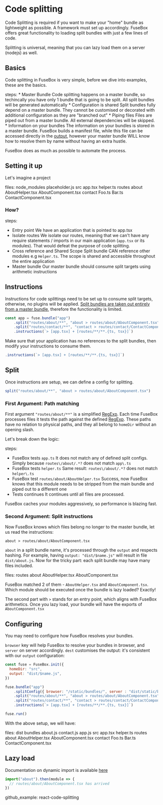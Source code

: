 # Code splitting

Code Splitting is required if you want to make your "home" bundle as lightweight as possible. A framework must set up accordingly. FuseBox offers great functionality to loading split bundles with just a few lines of code.

Splitting is universal, meaning that you can lazy load them on a server (nodejs) as well.

## Basics

Code splitting in FuseBox is very simple, before we dive into examples, these are the basics.

steps:
    * Master Bundle
    Code splitting happens on a master bundle, so techincally you have only 1 bundle that is going to be split. All split bundles will be generated automatically
    * Configuration is shared
    Split bundles fully depend on a master bundle. They cannot be customised or decorated with additional configuration as they are "branched out"
    * Piping files
    Files are piped out from a master bundle. All external dependencies will be skipped.
    * Information on your bundles
    The information on your bundles is stored in a master bundle. FuseBox builds a manifest file, while this file can be accessed directly in the [output](#basic), however your master bundle WILL know how to resolve them by name without having an extra hustle.

FuseBox does as much as possible to automate the process.

## Setting it up

Let's imagine a project

files:
node_modules
 placeholder.js
src
 app.tsx
 helper.ts
 routes
  about
   AboutHelper.tsx
   AboutComponent.tsx
  contact
   Foo.ts
   Bar.ts
   ContactComponent.tsx


### How?

steps:
 * Entry point
 We have an application that is pointed to app.tsx
 * Isolate routes
 We isolate our routes, meaning that we can't have any require statements / imports in our main application (`app.tsx` or its modules). That would defeat the purpose of code splitting.
 * Cross reference and Shared Scope
 Split bundle CAN reference other modules e.g `Helper.ts`. The scope is shared and accessible throughout the entire application
 * Master bundle
 Our master bundle should consume split targets using arithmetic instructions

## Instructions

Instructions for code splittings need to be set up to consume split targets, otherwise, no plugins will be applied. [Split bundles are taken out entirely from a master bundle](#basics), therefore the functionality is limited.

```js
const app = fuse.bundle("app")
    .split("routes/about/**", "about > routes/about/AboutComponent.tsx")
    .split("routes/contact/**", "contact > routes/contact/ContactComponent.tsx")
    .instructions(`> [app.tsx] + [routes/**/**.{ts, tsx}]`)
```

Make sure that your application has no references to the split bundles, then modify your instructions to consume them.

```js
.instructions(`> [app.tsx] + [routes/**/**.{ts, tsx}]`)
```

## Split
Once instructions are setup, we can define a config for splitting.

```js
split("routes/about/**", "about > routes/about/AboutComponent.tsx")
```
### First Argument: Path matching

First argument `"routes/about/**"` is a simplified [RegExp](regex101.com). Each time FuseBox processes files it tests the path against the defined [RegExp](regex101.com). These paths have no relation to physical paths, and they all belong to `homeDir` without an opening slash.

Let's break down the logic:

steps:
 * FuseBox tests `app.ts`
   It does not match any of defined split configs. Simply because `routes\/about/.*?` does not match `app\.ts`
 * FuseBox tests `helper.ts`
   Same result: `routes\/about/.*?` does not match `helper\.ts`
 * FuseBox test `routes/about/AboutHelper.tsx`
   Success, now FuseBox knows that this module needs to be stripped from the main bundle and piped out to a different one
 * Tests continues
   It continues until all files are processed.

FuseBox caches your modules aggressively, so performance is blazing fast.

### Second Argument: Split instructions

Now FuseBox knows which files belong no longer to the master bundle, let us read the instructions:

```
about > routes/about/AboutComponent.tsx
```

`about` in a split bundle name, it's processed through the `output` and respects hashing. For example, having `output: "dist/$name.js"` will result in file `dist/about.js`. Now for the tricky part: each split bundle may have many files included.

files:
routes
 about
 AboutHelper.tsx
 AboutComponent.tsx

FuseBox matched 2 of them - `AboutHelper.tsx` and `AboutComponent.tsx`. Which module should be executed once the bundle is lazy loaded? Exactly!

The second part with `>` stands for an entry point, which aligns with FuseBox arithmetics. Once you lazy load, your bundle will have the exports of `AboutComponent.tsx`

## Configuring

You may need to configure how FuseBox resolves your bundles.

`browser` key will help FuseBox to resolve your bundles in browser, and `server` on server accordingly.
`dest` customises the output: it's consistent with our `output` configuration:

```js
const fuse = FuseBox.init({
  homeDir: "src",
  output: "dist/$name.js",
})

fuse.bundle("app")
    .splitConfig({ browser: "/static/bundles/", server : "dist/static/bundles/", dest: "bundles/" })
    .split("routes/about/**", "about > routes/about/AboutComponent.tsx")
    .split("routes/contact/**", "contact > routes/contact/ContactComponent.tsx")
    .instructions(`> [app.tsx] + [routes/**/**.{ts, tsx}]`)

fuse.run()
```

With the above setup, we will have:

files:
dist
 bundles
  about.js
  contact.js
 app.js
src
 app.tsx
 helper.ts
 routes
  about
   AboutHelper.tsx
   AboutComponent.tsx
  contact
   Foo.ts
   Bar.ts
   ContactComponent.tsx

## Lazy load

Documentation on dynamic import is available [here](/page/dynamic-import)

```js
import("about").then(module => {
  // routes/about/AboutComponent.tsx has arrived
})
```


github_example: react-code-splitting
